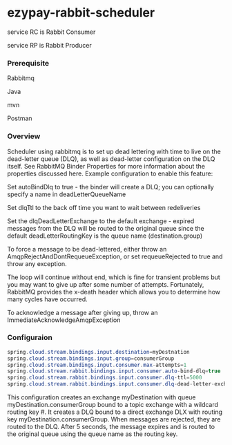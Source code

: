 # ezypay-rabbit-scheduler

service RC is Rabbit Consumer

service RP is Rabbit Producer

### Prerequisite 
Rabbitmq 

Java

mvn

Postman
### Overview 
Scheduler using rabbitmq is to set up dead lettering with time to live on the dead-letter queue (DLQ), as well as dead-letter configuration on the DLQ itself. See RabbitMQ Binder Properties for more information about the properties discussed here. Example configuration to enable this feature:

Set autoBindDlq to true - the binder will create a DLQ; you can optionally specify a name in deadLetterQueueName

Set dlqTtl to the back off time you want to wait between redeliveries

Set the dlqDeadLetterExchange to the default exchange - expired messages from the DLQ will be routed to the original queue since the default deadLetterRoutingKey is the queue name (destination.group)

To force a message to be dead-lettered, either throw an AmqpRejectAndDontRequeueException, or set requeueRejected to true and throw any exception.

The loop will continue without end, which is fine for transient problems but you may want to give up after some number of attempts. Fortunately, RabbitMQ provides the x-death header which allows you to determine how many cycles have occurred.

To acknowledge a message after giving up, throw an ImmediateAcknowledgeAmqpException

### Configuraion
```Java
spring.cloud.stream.bindings.input.destination=myDestnation
spring.cloud.stream.bindings.input.group=consumerGroup
spring.cloud.stream.bindings.input.consumer.max-attempts=1
spring.cloud.stream.rabbit.bindings.input.consumer.auto-bind-dlq=true
spring.cloud.stream.rabbit.bindings.input.consumer.dlq-ttl=5000
spring.cloud.stream.rabbit.bindings.input.consumer.dlq-dead-letter-exchange=
```

This configuration creates an exchange myDestination with queue myDestination.consumerGroup bound to a topic exchange with a wildcard routing key #. It creates a DLQ bound to a direct exchange DLX with routing key myDestination.consumerGroup. When messages are rejected, they are routed to the DLQ. After 5 seconds, the message expires and is routed to the original queue using the queue name as the routing key.
